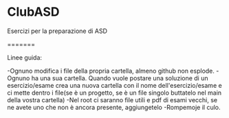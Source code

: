 ClubASD
=======

Esercizi per la preparazione di ASD

=======

Linee guida:

-Ognuno modifica i file della propria cartella, almeno github non esplode.
-Ognuno ha una sua cartella. Quando vuole postare una soluzione di un esercizio/esame crea una nuova cartella con il nome dell'esercizio/esame e ci mette dentro i file(se è un progetto, se è un file singolo buttatelo nel main della vostra cartella)
-Nel root ci saranno file utili e pdf di esami vecchi, se ne avete uno che non è ancora presente, aggiungetelo
-Rompemoje il culo.

